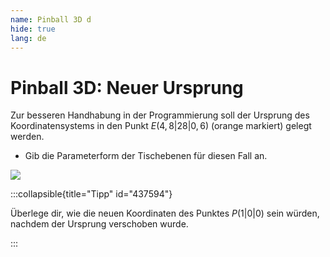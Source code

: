 ```yaml
---
name: Pinball 3D d
hide: true
lang: de
---
```


# Pinball 3D: Neuer Ursprung

Zur besseren Handhabung in der Programmierung soll der Ursprung des Koordinatensystems in den Punkt $E(4,8|28|0,6)$ (orange markiert) gelegt werden.

- Gib die Parameterform der Tischebenen für diesen Fall an.

![](/assets/oberstufe/analytische-geometrie/parameterform-von-ebenen/pinball3d-neuer-ursprung.png)

:::collapsible{title="Tipp" id="437594"}

Überlege dir, wie die neuen Koordinaten des Punktes $P(1|0|0)$ sein würden, nachdem der Ursprung verschoben wurde.

:::
